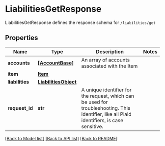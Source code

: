 # LiabilitiesGetResponse

LiabilitiesGetResponse defines the response schema for `/liabilities/get`
## Properties
Name | Type | Description | Notes
------------ | ------------- | ------------- | -------------
**accounts** | [**[AccountBase]**](AccountBase.md) | An array of accounts associated with the Item | 
**item** | [**Item**](Item.md) |  | 
**liabilities** | [**LiabilitiesObject**](LiabilitiesObject.md) |  | 
**request_id** | **str** | A unique identifier for the request, which can be used for troubleshooting. This identifier, like all Plaid identifiers, is case sensitive. | 

[[Back to Model list]](../README.md#documentation-for-models) [[Back to API list]](../README.md#documentation-for-api-endpoints) [[Back to README]](../README.md)


